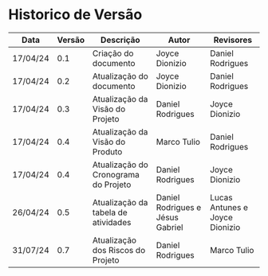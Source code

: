 # Historico de Versão

Data | Versão | Descrição | Autor | Revisores 
---- | ------ | --------- | ----- | ---------
17/04/24 | 0.1 | Criação do documento | Joyce Dionizio | Daniel Rodrigues
17/04/24 | 0.2 | Atualização do documento | Joyce Dionizio | Daniel Rodrigues
17/04/24 | 0.3 | Atualização da Visão do Projeto | Daniel Rodrigues | Joyce Dionizio
17/04/24 | 0.4 | Atualização da Visão do Produto | Marco Tulio | Daniel Rodrigues
17/04/24 | 0.4 | Atualização do Cronograma do Projeto | Daniel Rodrigues | Joyce Dionizio
26/04/24 | 0.5 | Atualização da tabela de atividades| Daniel Rodrigues e Jésus Gabriel| Lucas Antunes e Joyce Dionizio
31/07/24 | 0.7 | Atualização dos Riscos do Projeto | Daniel Rodrigues | Marco Tulio